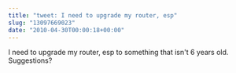 ```yaml
---
title: "tweet: I need to upgrade my router, esp"
slug: "13097669023"
date: "2010-04-30T00:00:18+00:00"
---
```

I need to upgrade my router, esp to something that isn't 6 years old. Suggestions?